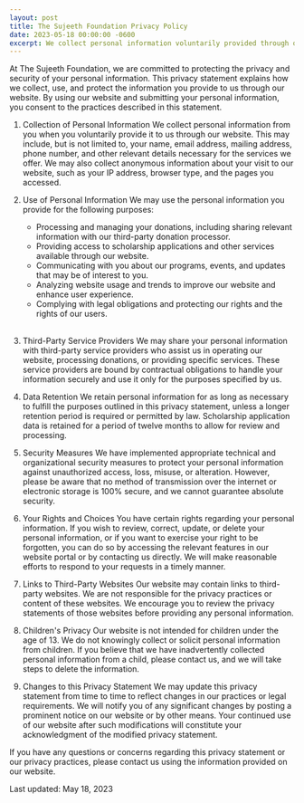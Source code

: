 ```yaml
---
layout: post
title: The Sujeeth Foundation Privacy Policy
date: 2023-05-18 00:00:00 -0600
excerpt: We collect personal information voluntarily provided through our website for donation processing and scholarship applications. Your information may be shared with third-party service providers, and scholarship application data is retained for twelve months. You have the right to review, update, or delete your personal information and can exercise your right to be forgotten through our website portal or by contacting us directly.
---
```

At The Sujeeth Foundation, we are committed to protecting the privacy and security of your personal information. This privacy statement explains how we collect, use, and protect the information you provide to us through our website. By using our website and submitting your personal information, you consent to the practices described in this statement.

1. Collection of Personal Information
We collect personal information from you when you voluntarily provide it to us through our website. This may include, but is not limited to, your name, email address, mailing address, phone number, and other relevant details necessary for the services we offer. We may also collect anonymous information about your visit to our website, such as your IP address, browser type, and the pages you accessed.

2. Use of Personal Information
We may use the personal information you provide for the following purposes:
    - Processing and managing your donations, including sharing relevant information with our third-party donation processor.
    - Providing access to scholarship applications and other services available through our website.
    - Communicating with you about our programs, events, and updates that may be of interest to you.
    - Analyzing website usage and trends to improve our website and enhance user experience.
    - Complying with legal obligations and protecting our rights and the rights of our users.
<br/> <br/>

3. Third-Party Service Providers
We may share your personal information with third-party service providers who assist us in operating our website, processing donations, or providing specific services. These service providers are bound by contractual obligations to handle your information securely and use it only for the purposes specified by us.

3. Data Retention
We retain personal information for as long as necessary to fulfill the purposes outlined in this privacy statement, unless a longer retention period is required or permitted by law. Scholarship application data is retained for a period of twelve months to allow for review and processing.

4. Security Measures
We have implemented appropriate technical and organizational security measures to protect your personal information against unauthorized access, loss, misuse, or alteration. However, please be aware that no method of transmission over the internet or electronic storage is 100% secure, and we cannot guarantee absolute security.

5. Your Rights and Choices
You have certain rights regarding your personal information. If you wish to review, correct, update, or delete your personal information, or if you want to exercise your right to be forgotten, you can do so by accessing the relevant features in our website portal or by contacting us directly. We will make reasonable efforts to respond to your requests in a timely manner.

6. Links to Third-Party Websites
Our website may contain links to third-party websites. We are not responsible for the privacy practices or content of these websites. We encourage you to review the privacy statements of those websites before providing any personal information.

7. Children's Privacy
Our website is not intended for children under the age of 13. We do not knowingly collect or solicit personal information from children. If you believe that we have inadvertently collected personal information from a child, please contact us, and we will take steps to delete the information.

8. Changes to this Privacy Statement
We may update this privacy statement from time to time to reflect changes in our practices or legal requirements. We will notify you of any significant changes by posting a prominent notice on our website or by other means. Your continued use of our website after such modifications will constitute your acknowledgment of the modified privacy statement.

If you have any questions or concerns regarding this privacy statement or our privacy practices, please contact us using the information provided on our website.

Last updated: May 18, 2023